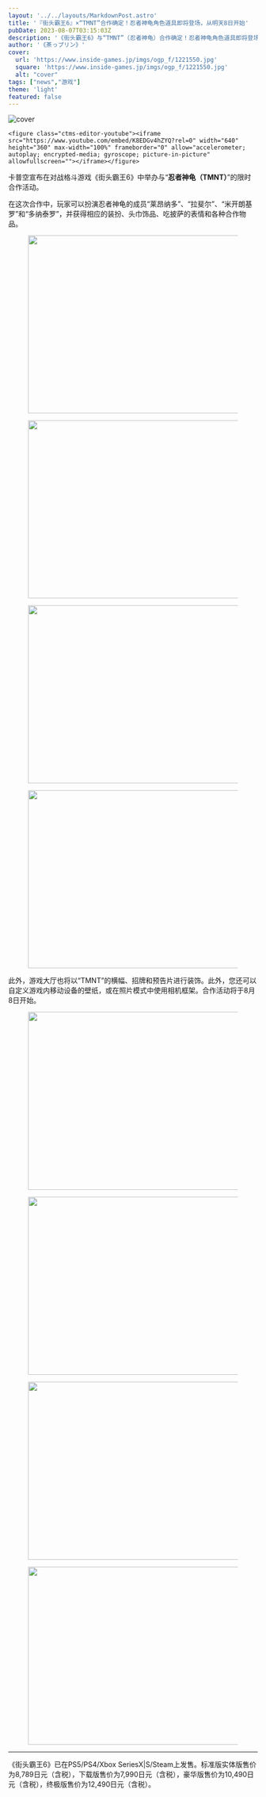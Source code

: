 ```yaml
---
layout: '../../layouts/MarkdownPost.astro'
title: '『街头霸王6』×“TMNT”合作确定！忍者神龟角色道具即将登场，从明天8日开始'
pubDate: 2023-08-07T03:15:03Z
description: '《街头霸王6》与“TMNT”（忍者神龟）合作确定！忍者神龟角色道具即将登场，活动将于明天8日开始。'
author: '《茶っプリン》'
cover:
  url: 'https://www.inside-games.jp/imgs/ogp_f/1221550.jpg'
  square: 'https://www.inside-games.jp/imgs/ogp_f/1221550.jpg'
  alt: "cover"
tags: ["news","游戏"]
theme: 'light'
featured: false
---
```


![cover](https://www.inside-games.jp/imgs/ogp_f/1221550.jpg)

    <figure class="ctms-editor-youtube"><iframe src="https://www.youtube.com/embed/K8EDGv4hZYQ?rel=0" width="640" height="360" max-width="100%" frameborder="0" allow="accelerometer; autoplay; encrypted-media; gyroscope; picture-in-picture" allowfullscreen=""></iframe></figure>
<p>卡普空宣布在对战格斗游戏《街头霸王6》中举办与“<b>忍者神龟（TMNT）</b>”的限时合作活动。</p>
<p>在这次合作中，玩家可以扮演忍者神龟的成员“莱昂纳多”、“拉斐尔”、“米开朗基罗”和“多纳泰罗”，并获得相应的装扮、头巾饰品、吃披萨的表情和各种合作物品。</p>
<figure class="ctms-editor-image"><img src="https://www.inside-games.jp/imgs/zoom/1221539.jpg" class="inline-article-image" width="640" height="359"></figure>
<figure class="ctms-editor-image"><img src="https://www.inside-games.jp/imgs/zoom/1221540.jpg" class="inline-article-image" width="640" height="359"></figure>
<figure class="ctms-editor-image"><img src="https://www.inside-games.jp/imgs/zoom/1221541.jpg" class="inline-article-image" width="640" height="359"></figure>
<figure class="ctms-editor-image"><img src="https://www.inside-games.jp/imgs/zoom/1221542.jpg" class="inline-article-image" width="640" height="359"></figure>
<p>此外，游戏大厅也将以“TMNT”的横幅、招牌和预告片进行装饰。此外，您还可以自定义游戏内移动设备的壁纸，或在照片模式中使用相机框架。合作活动将于8月8日开始。</p>
<figure class="ctms-editor-image"><img src="https://www.inside-games.jp/imgs/zoom/1221537.jpg" class="inline-article-image" width="640" height="359"></figure>
<figure class="ctms-editor-image"><img src="https://www.inside-games.jp/imgs/zoom/1221538.jpg" class="inline-article-image" width="640" height="359"></figure>
<figure class="ctms-editor-image"><img src="https://www.inside-games.jp/imgs/zoom/1221535.jpg" class="inline-article-image" width="640" height="359"></figure>
<figure class="ctms-editor-image"><img src="https://www.inside-games.jp/imgs/zoom/1221536.jpg" class="inline-article-image" width="640" height="359"></figure>
<hr>
<p>《街头霸王6》已在PS5/PS4/Xbox SeriesX|S/Steam上发售。标准版实体版售价为8,789日元（含税），下载版售价为7,990日元（含税），豪华版售价为10,490日元（含税），终极版售价为12,490日元（含税）。</p>
<br>
<script type="text/javascript">;Array.prototype.forEach.call(document.querySelectorAll("div.af_list a"), function (el) { if (el.getAttribute("data-shopping-click") === "") { return; } el.setAttribute("data-shopping-click", ""); el.addEventListener("click", function (e) { let matches = /\/\/www\.amazon\.co\.jp\/gp\/product\/([^/]+)\//.exec(e.target.href); if (matches) { cX.callQueue.push(["sendEvent", "shopping_click", { amazon: matches[1] }]); return; } matches = /\/\/hb\.afl\.rakuten\.co\.jp\/.+\/\?

>[原文地址](https://www.inside-games.jp/article/2023/08/07/147681.html)  